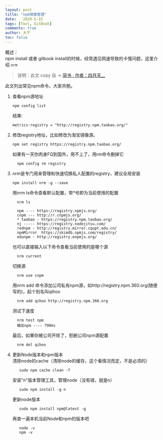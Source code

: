 ```yaml
---
layout: post
title: "npm镜像管理"
date:   2020-5-15
tags: [Tool, GitBook]
comments: true
author: 大宁
toc: false
---
```


概述：<br>
npm install 或者 gitbook install的时候，经常遇见网速导致的卡慢问题，这里介绍 `nrm`

<!-- more -->

> 说明：此文 copy 自 -> [简书 · 作者：四月天__](https://www.jianshu.com/p/66f97cadd1eb)

此文列出常见npm命令，大家共勉。

1. 查看npm源地址
      ```shell 
      npm config list
      ```

    结果:
      ```shell
      metrics-registry = "http://registry.npm.taobao.org/"
      ```


2. 修改registry地址，比如修改为淘宝镜像源。
      ```shell 
      npm set registry https://registry.npm.taobao.org/
      ```

    如果有一天你肉身FQ到国外，用不上了，用rm命令删掉它
    ```shell 
      npm config rm registry
    ```


3. nrm是专门用来管理和快速切换私人配置的registry，建议全局安装
      ```shell
      npm install nrm -g --save
      ```

    用nrm ls命令查看默认配置，带*号即为当前使用的配置
    ```shell
      nrm ls
    ```

    ```shell
      npm ---- https://registry.npmjs.org/
      cnpm --- http://r.cnpmjs.org/
      * taobao - https://registry.npm.taobao.org/
      nj ----- https://registry.nodejitsu.com/
      rednpm - http://registry.mirror.cqupt.edu.cn/
      npmMirror  https://skimdb.npmjs.com/registry/
      edunpm - http://registry.enpmjs.org/
    ```

    也可以直接输入以下命令查看当前使用的是哪个源
    ```shell
      nrm current
    ```

    切换源
    ```shell
      nrm use cnpm
    ```

    用nrm add 命令添加公司私有npm源，如http://registry.npm.360.org(随便写的)，起个别名叫qihoo
    ```shell
      nrm add qihoo http://registry.npm.360.org
    ```

    测试下速度
    ```shell
      nrm test npm
      输出npm ---- 790ms
    ```

    最后，如果你被公司开除了，怒删公司npm源配置
    ```shell
      nrm del qihoo
    ```

4. 更新Node版本和npm版本<br>
   清除node的cache（清除node的缓存，这个看情况而定，不是必须的）
   ```shell
      sudo npm cache clean -f 
   ```

   安装"n"版本管理工具，管理node（没有错，就是n）
   ```shell
      sudo npm install -g n 
   ```

   更新node版本
   ```shell
      sudo npm install npm@latest -g 
   ```

   再查一遍本机当前Node和npm的版本吧
   ```shell
      node -v 
      npm -v 
   ```

